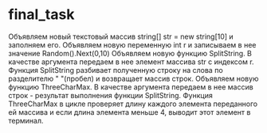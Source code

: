 
# final_task
Объявляем новый текстовый массив string[] str = new string[10] и заполняем его.
Объявляем новую переменную int r и записываем в нее значение Random().Next(0,10)
Объявляем новую функцию SplitString. В качестве аргумента передаем в нее элемент массива str с индексом r.
Функция SplitString разбивает полученную строку на слова по разделителю " "(пробел) и возвращает массив строк.
Объявляем новую функцию ThreeCharMax. В качестве аргумента передаем в нее массив строк - результат выполнения функции SplitString.
Функция ThreeCharMax в цикле проверяет длину каждого элемента переданного ей массива и если длина элемента меньше 4, выводит этот элемент в терминал.
